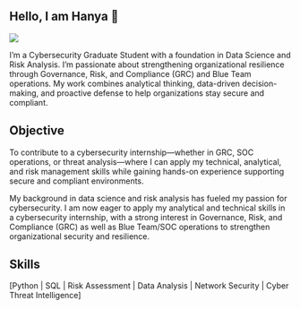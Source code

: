 ## Hello, I am Hanya 👋

<a href="https://www.linkedin.com/in/hanya-iahmed/"><img src="https://img.shields.io/badge/-LinkedIn-0072b1?&style=for-the-badge&logo=linkedin&logoColor=white" /></a>

I’m a Cybersecurity Graduate Student with a foundation in Data Science and Risk Analysis. I’m passionate about strengthening organizational resilience through Governance, Risk, and Compliance (GRC) and Blue Team operations. 
My work combines analytical thinking, data-driven decision-making, and proactive defense to help organizations stay secure and compliant.

## Objective
To contribute to a cybersecurity internship—whether in GRC, SOC operations, or threat analysis—where I can apply my technical, analytical, and risk management skills while gaining hands-on experience supporting secure and compliant environments.

My background in data science and risk analysis has fueled my passion for cybersecurity. I am now eager to apply my analytical and technical skills in a cybersecurity internship, with a strong interest in Governance, Risk, and Compliance (GRC) as well as Blue Team/SOC operations to strengthen organizational security and resilience.

## Skills
[Python | SQL | Risk Assessment | Data Analysis | Network Security | Cyber Threat Intelligence]
<!--
**Hanyaahmed/Hanyaahmed** is a ✨ _special_ ✨ repository because its `README.md` (this file) appears on your GitHub profile.

Here are some ideas to get you started:

- 🔭 I’m currently working on ...
- 🌱 I’m currently learning ...
- 👯 I’m looking to collaborate on ...
- 🤔 I’m looking for help with ...
- 💬 Ask me about ...
- 📫 How to reach me: ...
- 😄 Pronouns: ...
- ⚡ Fun fact: ...
-->
